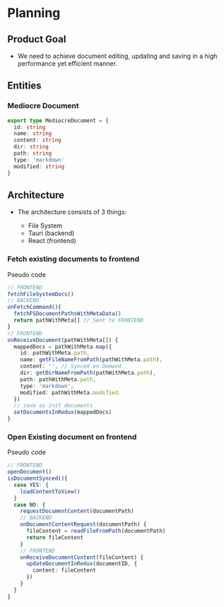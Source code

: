 # Planning

## Product Goal

- We need to achieve document editing, updating and saving in a high performance yet efficient manner.

## Entities

### Mediocre Document

```ts
export type MediocreDocument = {
  id: string
  name: string
  content: string
  dir: string
  path: string
  type: 'markdown'
  modified: string
}
```

## Architecture

- The architecture consists of 3 things:

  - File System
  - Tauri (backend)
  - React (frontend)

### Fetch existing documents to frontend

Pseudo code

```ts
// FRONTEND
fetchFileSystemDocs()
// BACKEND
onFetchCommand(){
  fetchFSDocumentPathsWithMetaData()
  return pathWithMeta[] // Sent to FRONTEND
}
// FRONTEND
onReceiveDocument(pathWithMeta[]) {
  mappedDocs = pathWithMeta.map({
    id: pathWithMeta.path,
    name: getFileNameFromPath(pathWithMeta.path),
    content: '', // Synced on Demand
    dir: getDirNameFromPath(pathWithMeta.path),
    path: pathWithMeta.path,
    type: 'markdown',
    modified: pathWithMeta.modified.
  })
  // save as init documents
  setDocumentsInRedux(mappedDocs)
}
```

### Open Existing document on frontend

Pseudo code

```ts
// FRONTEND
openDocument()
isDocumentSynced(){
  case YES: {
    loadContentToView()
  }
  case NO: {
    requestDocumentContent(documentPath)
    // BACKEND
    onDocumentContentRequest(documentPath) {
      fileContent = readFileFromPath(documentPath)
      return fileContent
    }
    // FRONTEND
    onReceiveDocumentContent(fileContent) {
      updateDocumentInRedux(documentID, {
        content: fileContent
      })
    }
  }
}
```
